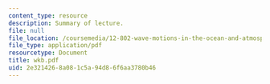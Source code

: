 ```yaml
---
content_type: resource
description: Summary of lecture.
file: null
file_location: /coursemedia/12-802-wave-motions-in-the-ocean-and-atmosphere-spring-2004/2e3214268a081c5a94d86f6aa3780b46_wkb.pdf
file_type: application/pdf
resourcetype: Document
title: wkb.pdf
uid: 2e321426-8a08-1c5a-94d8-6f6aa3780b46
---
```

